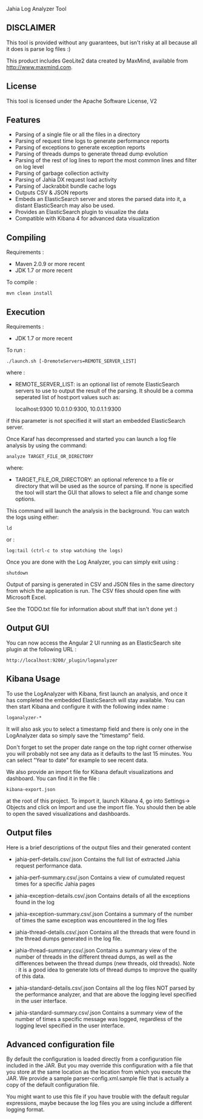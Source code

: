<!--
  ~ Licensed to the Apache Software Foundation (ASF) under one or more
  ~ contributor license agreements.  See the NOTICE file distributed with
  ~ this work for additional information regarding copyright ownership.
  ~ The ASF licenses this file to You under the Apache License, Version 2.0
  ~ (the "License"); you may not use this file except in compliance with
  ~ the License.  You may obtain a copy of the License at
  ~
  ~      http://www.apache.org/licenses/LICENSE-2.0
  ~
  ~ Unless required by applicable law or agreed to in writing, software
  ~ distributed under the License is distributed on an "AS IS" BASIS,
  ~ WITHOUT WARRANTIES OR CONDITIONS OF ANY KIND, either express or implied.
  ~ See the License for the specific language governing permissions and
  ~ limitations under the License.
  -->

Jahia Log Analyzer Tool

DISCLAIMER
--------------------------------------------------------------------------------
This tool is provided without any guarantees, but isn't risky at all because all 
it does is parse log files :)

This product includes GeoLite2 data created by MaxMind, available from
<a href="http://www.maxmind.com">http://www.maxmind.com</a>.

License
--------------------------------------------------------------------------------
This tool is licensed under the Apache Software License, V2

Features
--------------------------------------------------------------------------------
- Parsing of a single file or all the files in a directory
- Parsing of request time logs to generate performance reports
- Parsing of exceptions to generate exception reports
- Parsing of threads dumps to generate thread dump evolution
- Parsing of the rest of log lines to report the most common lines and filter
  on log level
- Parsing of garbage collection activity 
- Parsing of Jahia DX request load activity
- Parsing of Jackrabbit bundle cache logs
- Outputs CSV & JSON reports
- Embeds an ElasticSearch server and stores the parsed data into it, a distant
ElasticSearch may also be used.
- Provides an ElasticSearch plugin to visualize the data
- Compatible with Kibana 4 for advanced data visualization

Compiling
--------------------------------------------------------------------------------

Requirements : 
- Maven 2.0.9 or more recent
- JDK 1.7 or more recent

To compile :

    mvn clean install

Execution
--------------------------------------------------------------------------------

Requirements : 
- JDK 1.7 or more recent

To run : 

    ./launch.sh [-DremoteServers=REMOTE_SERVER_LIST]
    
where : 
- REMOTE_SERVER_LIST: is an optional list of remote ElasticSearch servers to use to output 
the result of the parsing. It should be a comma seperated list of host:port values such as:

    localhost:9300
    10.0.1.0:9300, 10.0.1.1:9300
    
if this parameter is not specified it will start an embedded ElasticSearch server.

Once Karaf has decompressed and started you can launch a log file analysis by using the 
command:

    analyze TARGET_FILE_OR_DIRECTORY

where:
- TARGET_FILE_OR_DIRECTORY: an optional reference to a file or directory that will be used as
the source of parsing. If none is specified the tool will start the GUI that allows to select
a file and change some options.

This command will launch the analysis in the background. You can watch the logs using either:

    ld
    
or : 

    log:tail (ctrl-c to stop watching the logs)
    
Once you are done with the Log Analyzer, you can simply exit using : 

    shutdown

Output of parsing is generated in CSV and JSON files in the same directory from which the 
application is run. The CSV files should open fine with Microsoft Excel.

See the TODO.txt file for information about stuff that isn't done yet :)

Output GUI
--------------------------------------------------------------------------------

You can now access the Angular 2 UI running as an ElasticSearch site plugin 
at the following URL :

    http://localhost:9200/_plugin/loganalyzer
    
Kibana Usage
--------------------------------------------------------------------------------

To use the LogAnalyzer with Kibana, first launch an analysis, and once it has 
completed the embedded ElasticSearch will stay available. You can then start 
Kibana and configure it with the following index name : 

    loganalyzer-*
    
It will also ask you to select a timestamp field and there is only one in the
LogAnalyzer data so simply save the "timestamp" field.

Don't forget to set the proper date range on the top right corner otherwise
you will probably not see any data as it defaults to the last 15 minutes. 
You can select "Year to date" for example to see recent data.

We also provide an import file for Kibana default visualizations and dashboard.
You can find it in the file : 

    kibana-export.json 
    
at the root of this project. To import it, launch Kibana 4, go into Settings->
Objects and click on Import and use the import file. You should then be able
to open the saved visualizations and dashboards.

Output files
--------------------------------------------------------------------------------
Here is a brief descriptions of the output files and their generated content 

- jahia-perf-details.csv/.json
  Contains the full list of extracted Jahia request performance data. 
  
- jahia-perf-summary.csv/.json
  Contains a view of cumulated request times for a specific Jahia pages
  
- jahia-exception-details.csv/.json
  Contains details of all the exceptions found in the log
  
- jahia-exception-summary.csv/.json
  Contains a summary of the number of times the same exception was encountered
  in the log files

- jahia-thread-details.csv/.json
  Contains all the threads that were found in the thread dumps generated in the
  log file. 
  
- jahia-thread-summary.csv/.json
  Contains a summary view of the number of threads in the different thread 
  dumps, as well as the differences between the thread dumps (new threads,
  old threads). Note : it is a good idea to generate lots of thread dumps to
  improve the quality of this data.

- jahia-standard-details.csv/.json
  Contains all the log files NOT parsed by the performance analyzer, and that
  are above the logging level specified in the user interface.

- jahia-standard-summary.csv/.json
  Contains a summary view of the number of times a specific message was logged,
  regardless of the logging level specified in the user interface.
  
Advanced configuration file
--------------------------------------------------------------------------------

By default the configuration is loaded directly from a configuration file 
included in the JAR. But you may override this configuration with a file that
you store at the same location as the location from which you execute the 
JAR. We provide a sample parser-config.xml.sample file that is actually a
copy of the default configuration file.

You might want to use this file if you have trouble with the default regular
expressions, maybe because the log files you are using include a different
logging format.